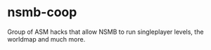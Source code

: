 # nsmb-coop
Group of ASM hacks that allow NSMB to run singleplayer levels, the worldmap and much more.
